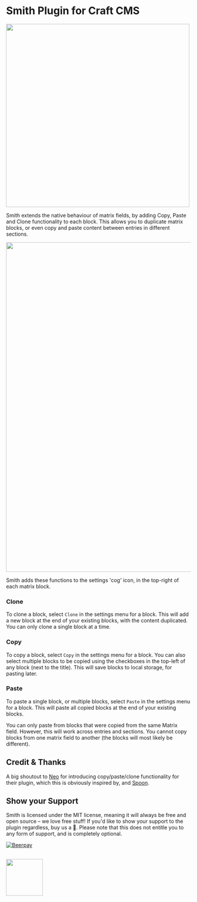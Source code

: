 # Smith Plugin for Craft CMS

<img width="500" src="https://verbb.io/uploads/plugins/smith/smith-social-card.png?v=1">

Smith extends the native behaviour of matrix fields, by adding Copy, Paste and Clone functionality to each block. This allows you to duplicate matrix blocks, or even copy and paste content between entries in different sections.

<img width="900" src="https://verbb.io/uploads/plugins/smith/smith-demo.gif">

Smith adds these functions to the settings 'cog' icon, in the top-right of each matrix block.

### Clone
To clone a block, select `Clone` in the settings menu for a block. This will add a new block at the end of your existing blocks, with the content duplicated. You can only clone a single block at a time.

### Copy
To copy a block, select `Copy` in the settings menu for a block. You can also select multiple blocks to be copied using the checkboxes in the top-left of any block (next to the title). This will save blocks to local storage, for pasting later.

### Paste
To paste a single block, or multiple blocks, select `Paste` in the settings menu for a block. This will paste all copied blocks at the end of your existing blocks.

You can only paste from blocks that were copied from the same Matrix field. However, this will work across entries and sections. You cannot copy blocks from one matrix field to another (the blocks will most likely be different).

## Credit & Thanks
A big shoutout to [Neo](https://github.com/spicywebau/craft-neo) for introducing copy/paste/clone functionality for their plugin, which this is obviously inspired by, and [Spoon](https://github.com/angell-co/Spoon).

## Show your Support
Smith is licensed under the MIT license, meaning it will always be free and open source – we love free stuff! If you'd like to show your support to the plugin regardless, buy us a :beers:. Please note that this does not entitle you to any form of support, and is completely optional.

[![Beerpay](https://beerpay.io/verbb/smith/badge.svg?style=beer-square)](https://beerpay.io/verbb/smith)

<h2></h2>

<a href="https://verbb.io" target="_blank">
  <img width="100" src="https://verbb.io/assets/img/verbb-pill.svg">
</a>
